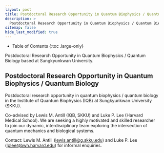 ```yaml
---
layout: post
title: Postdoctoral Research Opportunity in Quantum Biophysics / Quantum Biology
description: >
  Postdoctoral Research Opportunity in Quantum Biophysics / Quantum Biology
sitemap: false
hide_last_modified: true
---
```


<!-- Google tag (gtag.js) -->
<script async src="https://www.googletagmanager.com/gtag/js?id=G-STRM3GYD69"></script>
<script>
  window.dataLayer = window.dataLayer || [];
  function gtag(){dataLayer.push(arguments);}
  gtag('js', new Date());

  gtag('config', 'G-STRM3GYD69');
</script>

- Table of Contents
{:toc .large-only}

Postdoctoral Research Opportunity in Quantum Biophysics / Quantum Biology based at Sungkyunkwan University.

## Postdoctoral Research Opportunity in Quantum Biophysics / Quantum Biology

Postdoctoral research opportunity in quantum biophysics / quantum biology in the Institute of Quantum Biophysics (IQB) at Sungkyunkwan University (SKKU).

Co-advised by Lewis M. Antill (IQB, SKKU) and Luke P. Lee (Harvard Medical School). We are seeking a highly motivated and skilled researcher to join our dynamic, interdisciplinary team exploring the intersection of quantum mechanics and biological systems.

Contact: Lewis M. Antill ([lewis.antill@g.skku.edu](mailto:lewis.antill@g.skku.edu)) and Luke P. Lee ([lplee@bwh.harvard.edu](mailto:lplee@bwh.harvard.edu)) for informal enquiries.


